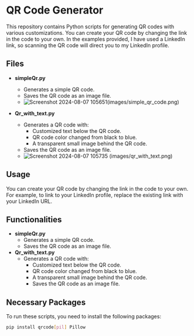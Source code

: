 # QR Code Generator

This repository contains Python scripts for generating QR codes with various customizations. You can create your QR code by changing the link in the code to your own. In the examples provided, I have used a LinkedIn link, so scanning the QR code will direct you to my LinkedIn profile.

## Files

- **simpleQr.py**
  - Generates a simple QR code.
  - Saves the QR code as an image file.
  - ![Screenshot 2024-08-07 105651](https://github.com/user-attachments/assets/32ed7a87-24d4-4b53-846f-5d9d022577d6)(images/simple_qr_code.png)

    
- **Qr_with_text.py**
  - Generates a QR code with:
    - Customized text below the QR code.
    - QR code color changed from black to blue.
    - A transparent small image behind the QR code.
  - Saves the QR code as an image file.
  - ![Screenshot 2024-08-07 105735](https://github.com/user-attachments/assets/2503049a-3ec8-48fa-b4b6-2f0e4715b399)
(images/qr_with_text.png) 

## Usage

You can create your QR code by changing the link in the code to your own. For example, to link to your LinkedIn profile, replace the existing link with your LinkedIn URL.


## Functionalities
- **simpleQr.py**
   - Generates a simple QR code.
   - Saves the QR code as an image file.
- **Qr_with_text.py**
  - Generates a QR code with:
     - Customized text below the QR code.
     - QR code color changed from black to blue.
     - A transparent small image behind the QR code.
     - Saves the QR code as an image file.


## Necessary Packages

To run these scripts, you need to install the following packages:

```bash
pip install qrcode[pil] Pillow

